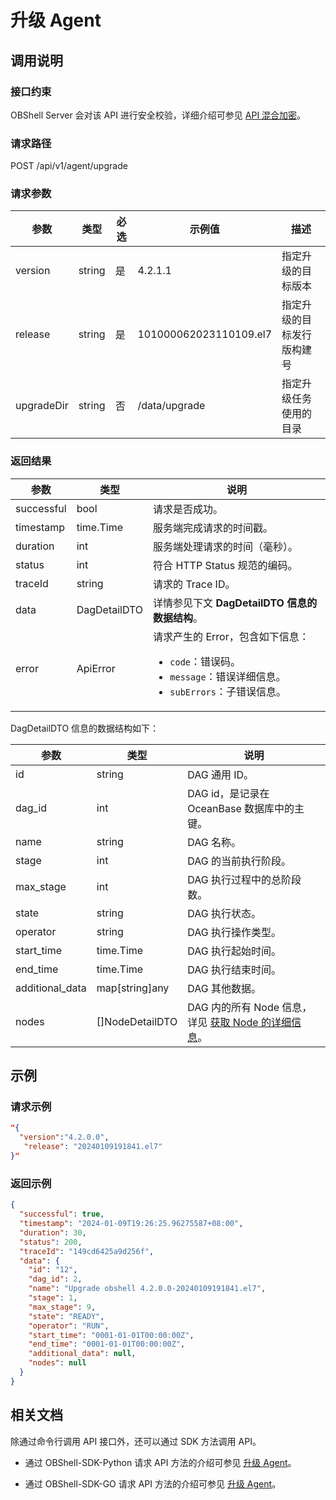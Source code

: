 # 升级 Agent

## 调用说明

### 接口约束

OBShell Server 会对该 API 进行安全校验，详细介绍可参见 [API 混合加密](200.api-hybrid-encryption.md)。

### 请求路径

POST /api/v1/agent/upgrade

### 请求参数

| 参数 | 类型 | 必选 | 示例值 | 描述 |
| --- | --- | --- | --- | --- |
| version | string | 是 | 4.2.1.1 | 指定升级的目标版本 |
| release | string | 是 | 101000062023110109.el7 | 指定升级的目标发行版构建号 |
| upgradeDir | string | 否 | /data/upgrade | 指定升级任务使用的目录 |

### 返回结果

| 参数 | 类型 | 说明 |
| --- | --- | --- |
| successful | bool | 请求是否成功。 |
| timestamp | time.Time | 服务端完成请求的时间戳。 |
| duration | int | 服务端处理请求的时间（毫秒）。 |
| status | int | 符合 HTTP Status 规范的编码。 |
| traceId | string | 请求的 Trace ID。 |
| data | DagDetailDTO | 详情参见下文 **DagDetailDTO 信息的数据结构**。 |
| error | ApiError | 请求产生的 Error，包含如下信息：<ul><li>`code`：错误码。</li><li>`message`：错误详细信息。</li><li>`subErrors`：子错误信息。</li></ul> |

DagDetailDTO 信息的数据结构如下：

| 参数 | 类型 | 说明 |
| --- | --- | --- |
| id | string | DAG 通用 ID。 |
| dag_id | int | DAG id，是记录在 OceanBase 数据库中的主键。 |
| name | string | DAG 名称。 |
| stage | int | DAG 的当前执行阶段。 |
| max_stage | int | DAG 执行过程中的总阶段数。 |
| state | string | DAG 执行状态。 |
| operator | string | DAG 执行操作类型。 |
| start_time | time.Time | DAG 执行起始时间。 |
| end_time | time.Time | DAG 执行结束时间。 |
| additional_data | map[string]any | DAG 其他数据。 |
| nodes | []NodeDetailDTO | DAG 内的所有 Node 信息，详见 [获取 Node 的详细信息](2100.get-node-detail.md)。 |

## 示例

### 请求示例

```json
"{
  "version":"4.2.0.0", 
   "release": "20240109191841.el7"
}"
```

### 返回示例

```json
{
  "successful": true,
  "timestamp": "2024-01-09T19:26:25.96275587+08:00",
  "duration": 30,
  "status": 200,
  "traceId": "149cd6425a9d256f",
  "data": {
    "id": "12",
    "dag_id": 2,
    "name": "Upgrade obshell 4.2.0.0-20240109191841.el7",
    "stage": 1,
    "max_stage": 9,
    "state": "READY",
    "operator": "RUN",
    "start_time": "0001-01-01T00:00:00Z",
    "end_time": "0001-01-01T00:00:00Z",
    "additional_data": null,
    "nodes": null
  }
}
```

## 相关文档

除通过命令行调用 API 接口外，还可以通过 SDK 方法调用 API。

* 通过 OBShell-SDK-Python 请求 API 方法的介绍可参见 [升级 Agent](../500.obshell-sdk-reference/100.python/1200.upgrade-agent-of-python.md)。

* 通过 OBShell-SDK-GO 请求 API 方法的介绍可参见 [升级 Agent](../500.obshell-sdk-reference/200.go/1200.upgrade-agent-of-go.md)。
